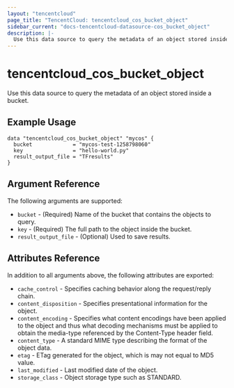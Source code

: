 ```yaml
---
layout: "tencentcloud"
page_title: "TencentCloud: tencentcloud_cos_bucket_object"
sidebar_current: "docs-tencentcloud-datasource-cos_bucket_object"
description: |-
  Use this data source to query the metadata of an object stored inside a bucket.
---
```


# tencentcloud_cos_bucket_object

Use this data source to query the metadata of an object stored inside a bucket.

## Example Usage

```hcl
data "tencentcloud_cos_bucket_object" "mycos" {
  bucket             = "mycos-test-1258798060"
  key                = "hello-world.py"
  result_output_file = "TFresults"
}
```

## Argument Reference

The following arguments are supported:

* `bucket` - (Required) Name of the bucket that contains the objects to query.
* `key` - (Required) The full path to the object inside the bucket.
* `result_output_file` - (Optional) Used to save results.

## Attributes Reference

In addition to all arguments above, the following attributes are exported:

* `cache_control` - Specifies caching behavior along the request/reply chain.
* `content_disposition` - Specifies presentational information for the object.
* `content_encoding` - Specifies what content encodings have been applied to the object and thus what decoding mechanisms must be applied to obtain the media-type referenced by the Content-Type header field.
* `content_type` - A standard MIME type describing the format of the object data.
* `etag` - ETag generated for the object, which is may not equal to MD5 value.
* `last_modified` - Last modified date of the object.
* `storage_class` - Object storage type such as STANDARD.


